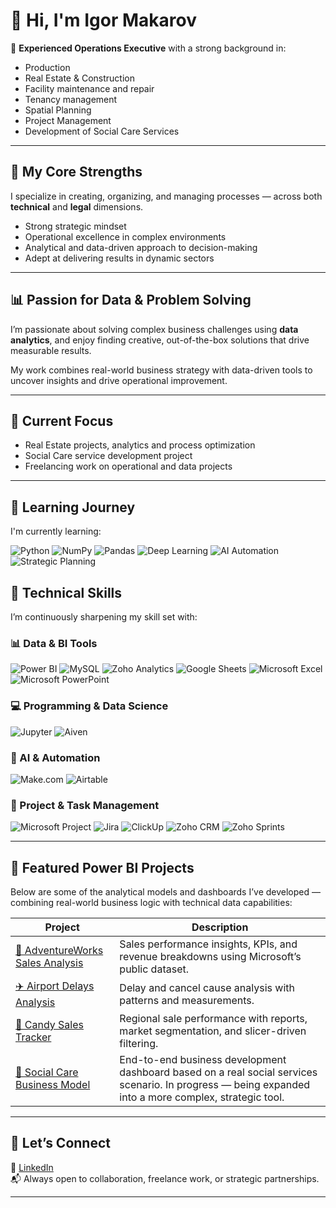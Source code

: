 # 👋 Hi, I'm Igor Makarov

🎯 **Experienced Operations Executive** with a strong background in:
- Production
- Real Estate & Construction
- Facility maintenance and repair
- Tenancy management
- Spatial Planning
- Project Management
- Development of Social Care Services

---

## 🔧 My Core Strengths

I specialize in creating, organizing, and managing processes — across both **technical** and **legal** dimensions.

- Strong strategic mindset  
- Operational excellence in complex environments  
- Analytical and data-driven approach to decision-making  
- Adept at delivering results in dynamic sectors  

---

## 📊 Passion for Data & Problem Solving

I’m passionate about solving complex business challenges using **data analytics**, and enjoy finding creative, out-of-the-box solutions that drive measurable results.

My work combines real-world business strategy with data-driven tools to uncover insights and drive operational improvement.

---

## 🚀 Current Focus

- Real Estate projects, analytics and process optimization  
- Social Care service development project
- Freelancing work on operational and data projects  

---

## 🌱 Learning Journey  

I'm currently learning:

![Python](https://img.shields.io/badge/Python-3776AB?style=for-the-badge&logo=python&logoColor=white)
![NumPy](https://img.shields.io/badge/NumPy-013243?style=for-the-badge&logo=numpy&logoColor=white)
![Pandas](https://img.shields.io/badge/Pandas-150458?style=for-the-badge&logo=pandas&logoColor=white)
![Deep Learning](https://img.shields.io/badge/Deep%20Learning-FF6F00?style=for-the-badge&logo=tensorflow&logoColor=white)
![AI Automation](https://img.shields.io/badge/AI%20Automation-7A1FA2?style=for-the-badge&logo=openai&logoColor=white)
![Strategic Planning](https://img.shields.io/badge/Strategic%20Planning-5C2D91?style=for-the-badge)

## 💼 Technical Skills

I’m continuously sharpening my skill set with:

### 📊 Data & BI Tools  
![Power BI](https://img.shields.io/badge/Power%20BI-F2C811?style=for-the-badge&logo=powerbi&logoColor=black)
![MySQL](https://img.shields.io/badge/MySQL-4479A1?style=for-the-badge&logo=mysql&logoColor=white)
![Zoho Analytics](https://img.shields.io/badge/Zoho%20Analytics-FF4F1F?style=for-the-badge&logo=zoho&logoColor=white)
![Google Sheets](https://img.shields.io/badge/Google%20Sheets-34A853?style=for-the-badge&logo=google-sheets&logoColor=white)
![Microsoft Excel](https://img.shields.io/badge/Excel-217346?style=for-the-badge&logo=microsoft-excel&logoColor=white)
![Microsoft PowerPoint](https://img.shields.io/badge/PowerPoint-B7472A?style=for-the-badge&logo=microsoft-powerpoint&logoColor=white)

### 💻 Programming & Data Science  
![Jupyter](https://img.shields.io/badge/Jupyter-F37626?style=for-the-badge&logo=jupyter&logoColor=white)
![Aiven](https://img.shields.io/badge/Aiven-DC382D?style=for-the-badge&logo=aiven&logoColor=white)

### 🧠 AI & Automation  
![Make.com](https://img.shields.io/badge/Make.com-592EFF?style=for-the-badge&logo=make&logoColor=white)
![Airtable](https://img.shields.io/badge/Airtable-18BFFF?style=for-the-badge&logo=airtable&logoColor=white)

### 📅 Project & Task Management  
![Microsoft Project](https://img.shields.io/badge/Microsoft%20Project-0078D7?style=for-the-badge&logo=microsoft&logoColor=white)
![Jira](https://img.shields.io/badge/Jira-0052CC?style=for-the-badge&logo=jira&logoColor=white)
![ClickUp](https://img.shields.io/badge/ClickUp-7B68EE?style=for-the-badge&logo=clickup&logoColor=white)
![Zoho CRM](https://img.shields.io/badge/Zoho%20CRM-ED1C24?style=for-the-badge&logo=zoho&logoColor=white)
![Zoho Sprints](https://img.shields.io/badge/Zoho%20Sprints-FC3F1D?style=for-the-badge&logo=zoho&logoColor=white)


---

## 📁 Featured Power BI Projects

Below are some of the analytical models and dashboards I’ve developed — combining real-world business logic with technical data capabilities:

| Project | Description |
|--------|-------------|
| [🏢 AdventureWorks Sales Analysis](https://github.com/IgorLT67/igor-portfolio/tree/main/adventureworks-model) | Sales performance insights, KPIs, and revenue breakdowns using Microsoft’s public dataset. |
| [✈️ Airport Delays Analysis](https://github.com/IgorLT67/igor-portfolio/tree/main/Airports-and-Airlines-Flight-Delays) | Delay and cancel cause analysis with patterns and measurements. |
| [🍬 Candy Sales Tracker](https://github.com/IgorLT67/igor-portfolio/tree/main/candy-sales-model) | Regional sale performance with reports, market segmentation, and slicer-driven filtering. |
| [👥 Social Care Business Model](https://github.com/IgorLT67/igor-portfolio/tree/main/social-care-model) | End-to-end business development dashboard based on a real social services scenario. In progress — being expanded into a more complex, strategic tool. |
---

## 🔗 Let’s Connect

💼 [LinkedIn](https://www.linkedin.com/in/igormakarov-vilnius/)  
📬 Always open to collaboration, freelance work, or strategic partnerships.

---


